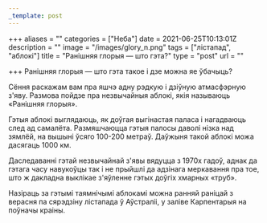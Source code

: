 ```yaml
---
_template: post
---
```


+++
aliases = ""
categories = ["Неба"]
date = 2021-06-25T10:13:01Z
description = ""
image = "/images/glory_n.png"
tags = ["лістапад", "аблокі"]
title = "Ранішняя глорыя — што гэта?"
type = "post"
url = ""

+++
Ранішняя глорыя — што гэта такое і дзе можна яе ўбачыць?

Сёння раскажам вам пра яшчэ адну рэдкую і дзіўную атмасфэрную з'яву. Размова пойдзе пра незвычайныя аблокi, якія называюць «Ранішняя глорыя».

Гэтыя аблокі выглядаюць, як доўгая выгінастая паласа і нагадваюць след ад самалёта. Размяшчаюцца гэтыя палосы даволі нізка над зямлёй, на вышыні ўсяго 100-200 метраў. Даўжыня такой аблокі можа дасягаць 1000 км.

Даследаванні гэтай незвычайнай з'явы вядуцца з 1970х гадоў, аднак да гэтага часу навукоўцы так і не прыйшлі да адзінага меркавання пра тое, што ж дакладна выклікае з'яўленне гэтых доўгіх хмарных «труб».

Назіраць за гэтымі таямнічымі аблокамі можна ранняй раніцай з верасня па сярэдзіну лістапада ў Аўстраліі, у заліве Карпентарыя на поўначы краіны.
